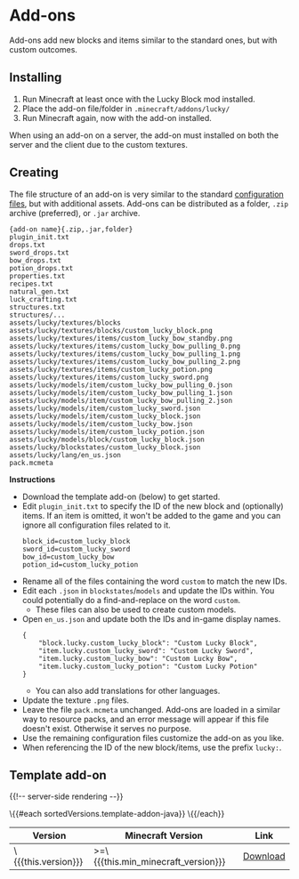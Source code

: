 # Add-ons

Add-ons add new blocks and items similar to the standard ones, but with custom outcomes.

## Installing

1. Run Minecraft at least once with the Lucky Block mod installed.
2. Place the add-on file/folder in `.minecraft/addons/lucky/`
3. Run Minecraft again, now with the add-on installed.

When using an add-on on a server, the add-on must installed on both the server and the client due to the custom textures.

## Creating

The file structure of an add-on is very similar to the standard [configuration files](configuration-files), but with additional assets. Add-ons can be distributed as a folder, `.zip` archive (preferred), or `.jar` archive.

```
{add-on name}{.zip,.jar,folder}
plugin_init.txt
drops.txt
sword_drops.txt
bow_drops.txt
potion_drops.txt
properties.txt
recipes.txt
natural_gen.txt
luck_crafting.txt
structures.txt
structures/...
assets/lucky/textures/blocks
assets/lucky/textures/blocks/custom_lucky_block.png
assets/lucky/textures/items/custom_lucky_bow_standby.png
assets/lucky/textures/items/custom_lucky_bow_pulling_0.png
assets/lucky/textures/items/custom_lucky_bow_pulling_1.png
assets/lucky/textures/items/custom_lucky_bow_pulling_2.png
assets/lucky/textures/items/custom_lucky_potion.png
assets/lucky/textures/items/custom_lucky_sword.png
assets/lucky/models/item/custom_lucky_bow_pulling_0.json
assets/lucky/models/item/custom_lucky_bow_pulling_1.json
assets/lucky/models/item/custom_lucky_bow_pulling_2.json
assets/lucky/models/item/custom_lucky_sword.json
assets/lucky/models/item/custom_lucky_block.json
assets/lucky/models/item/custom_lucky_bow.json
assets/lucky/models/item/custom_lucky_potion.json
assets/lucky/models/block/custom_lucky_block.json
assets/lucky/blockstates/custom_lucky_block.json
assets/lucky/lang/en_us.json
pack.mcmeta
```

**Instructions**

-   Download the template add-on (below) to get started.
-   Edit `plugin_init.txt` to specify the ID of the new block and (optionally) items. If an item is omitted, it won't be added to the game and you can ignore all configuration files related to it.
    ```
    block_id=custom_lucky_block
    sword_id=custom_lucky_sword
    bow_id=custom_lucky_bow
    potion_id=custom_lucky_potion
    ```
-   Rename all of the files containing the word `custom` to match the new IDs.
-   Edit each `.json` in `blockstates`/`models` and update the IDs within. You could potentially do a find-and-replace on the word `custom`.
    -   These files can also be used to create custom models.
-   Open `en_us.json` and update both the IDs and in-game display names.
    ```
    {
        "block.lucky.custom_lucky_block": "Custom Lucky Block",
        "item.lucky.custom_lucky_sword": "Custom Lucky Sword",
        "item.lucky.custom_lucky_bow": "Custom Lucky Bow",
        "item.lucky.custom_lucky_potion": "Custom Lucky Potion"
    }
    ```
    -   You can also add translations for other languages.
-   Update the texture `.png` files.
-   Leave the file `pack.mcmeta` unchanged. Add-ons are loaded in a similar way to resource packs, and an error message will appear if this file doesn't exist. Otherwise it serves no purpose.
-   Use the remaining configuration files customize the add-on as you like.
-   When referencing the ID of the new block/items, use the prefix `lucky:`.

## Template add-on

{{!-- server-side rendering --}}

<table>
    <thead>
        <th>Version</th>
        <th>Minecraft Version</th>
        <th>Link</th>
    </thead>
    <tbody>
        \{{#each sortedVersions.template-addon-java}}
        <!-- prettier-ignore -->
        <tr>
            <td>\{{{this.version}}}</td>
            <td>>=\{{{this.min_minecraft_version}}}</td>
            <td><a href="/instant-download/template-addon-\{{{this.version}}}-java.zip">Download</td>
        </tr>
        \{{/each}}
    </tbody>
</table>
